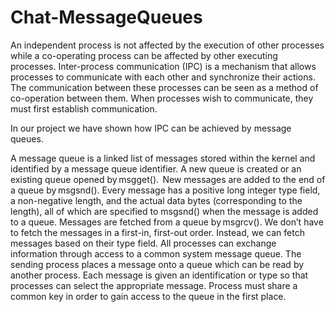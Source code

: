 # Chat-MessageQueues

An independent process is not affected by the execution of other processes while a co-operating process can be affected by other executing processes. Inter-process communication (IPC) is a mechanism that allows processes to communicate with each other and synchronize their actions. The communication between these processes can be seen as a method of co-operation between them. When processes wish to communicate, they must first establish communication. 

In our project we have shown how IPC can be achieved by message queues. 

A message queue is a linked list of messages stored within the kernel and identified by a message queue identifier. A new queue is created or an existing queue opened by msgget().  
New messages are added to the end of a queue by msgsnd(). Every message has a positive long integer type field, a non-negative length, and the actual data bytes (corresponding to the length), all of which are specified to msgsnd() when the message is added to a queue. Messages are fetched from a queue by msgrcv(). We don’t have to fetch the messages in a first-in, first-out order. Instead, we can fetch messages based on their type field. 
All processes can exchange information through access to a common system message queue. The sending process places a message onto a queue which can be read by another process. Each message is given an identification or type so that processes can select the appropriate message. Process must share a common key in order to gain access to the queue in the first place. 
